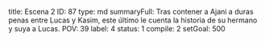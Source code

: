 title:          Escena 2
ID:             87
type:           md
summaryFull:    Tras contener a Ajani a duras penas entre Lucas y Kasim, este último le cuenta la historia de su hermano y suya a Lucas.
POV:            39
label:          4
status:         1
compile:        2
setGoal:        500


